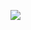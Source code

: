 [![](https://jitpack.io/v/muyishuangfeng/LTGameSdkGoogle.svg)](https://jitpack.io/#muyishuangfeng/LTGameSdkGoogle)
